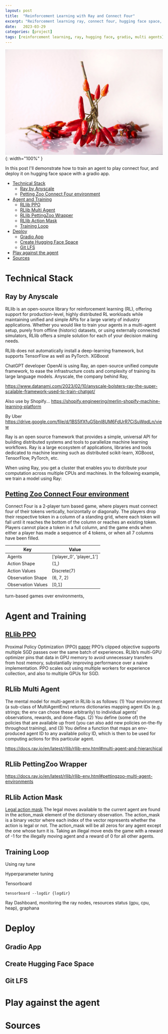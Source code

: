 ```yaml
---
layout: post
title:  "Reinforcement Learning with Ray and Connect Four"
excerpt: "Reiforcement learning ray, connect four, hugging face space, multi agents, torch, gradio"
date:   2023-03-29
categories: [project]
tags: [reinforcement learning, ray, hugging face, gradio, multi agents]
---
```


![Red Hot Peppers](/assets/2023-03-29/chili-g100503ee3_1280.jpg){: width="100%"  }

In this post I'll demonstrate how to train an agent to play connect four, and deploy it on hugging face space with a gradio app.

- [Technical Stack](#technical-stack)
  - [Ray by Anyscale](#ray-by-anyscale)
  - [Petting Zoo Connect Four environment](#petting-zoo-connect-four-environment)
- [Agent and Training](#agent-and-training)
  - [RLlib PPO](#rllib-ppo)
  - [RLlib Multi Agent](#rllib-multi-agent)
  - [RLlib PettingZoo Wrapper](#rllib-pettingzoo-wrapper)
  - [RLlib Action Mask](#rllib-action-mask)
  - [Training Loop](#training-loop)
- [Deploy](#deploy)
  - [Gradio App](#gradio-app)
  - [Create Hugging Face Space](#create-hugging-face-space)
  - [Git LFS](#git-lfs)
- [Play against the agent](#play-against-the-agent)
- [Sources](#sources)


# Technical Stack
## Ray by Anyscale
RLlib is an open-source library for reinforcement learning (RL), offering support for production-level, highly distributed RL workloads while maintaining unified and simple APIs for a large variety of industry applications. Whether you would like to train your agents in a multi-agent setup, purely from offline (historic) datasets, or using externally connected simulators, RLlib offers a simple solution for each of your decision making needs.

RLlib does not automatically install a deep-learning framework, but supports TensorFlow as well as PyTorch. XGBoost 

ChatGPT developer OpenAI is using Ray, an open-source unified compute framework, to ease the infrastructure costs and complexity of training its large language models. Anyscale, the company behind Ray, 

https://www.datanami.com/2023/02/10/anyscale-bolsters-ray-the-super-scalable-framework-used-to-train-chatgpt/

Also use by Shopify...
https://shopify.engineering/merlin-shopify-machine-learning-platform

By Uber
https://drive.google.com/file/d/1BS5lfXfuG5bnI8UM6FdUrR7CiSuWqdLn/view

Ray is an open source framework that provides a simple, universal API for building distributed systems and tools to parallelize machine learning workflows. Ray is a large ecosystem of applications, libraries and tools dedicated to machine learning such as distributed scikit-learn, XGBoost, TensorFlow, PyTorch, etc.

When using Ray, you get a cluster that enables you to distribute your computation across multiple CPUs and machines. In the following example, we train a model using Ray:

## [Petting Zoo Connect Four environment](https://pettingzoo.farama.org/environments/classic/connect_four/)

Connect Four is a 2-player turn based game, where players must connect four of their tokens vertically, horizontally or diagonally. The players drop their respective token in a column of a standing grid, where each token will fall until it reaches the bottom of the column or reaches an existing token. Players cannot place a token in a full column, and the game ends when either a player has made a sequence of 4 tokens, or when all 7 columns have been filled.

| Key | Value |
|--|--|
| Agents | ['player_0', 'player_1'] |
| Action Shape | (1,) |
| Action Values | Discrete(7) |
| Observation Shape | (6, 7, 2) |
| Observation Values | [0,1] |

turn-based games over environments, 

# Agent and Training
## [RLlib PPO](https://docs.ray.io/en/latest/rllib/rllib-algorithms.html#ppo)
Proximal Policy Optimization (PPO)
[paper](https://arxiv.org/abs/1707.06347) PPO’s clipped objective supports multiple SGD passes over the same batch of experiences. RLlib’s multi-GPU optimizer pins that data in GPU memory to avoid unnecessary transfers from host memory, substantially improving performance over a naive implementation. PPO scales out using multiple workers for experience collection, and also to multiple GPUs for SGD.

## RLlib Multi Agent
The mental model for multi-agent in RLlib is as follows: (1) Your environment (a sub-class of MultiAgentEnv) returns dictionaries mapping agent IDs (e.g. strings; the env can chose these arbitrarily) to individual agents’ observations, rewards, and done-flags. (2) You define (some of) the policies that are available up front (you can also add new policies on-the-fly throughout training), and (3) You define a function that maps an env-produced agent ID to any available policy ID, which is then to be used for computing actions for this particular agent.

https://docs.ray.io/en/latest/rllib/rllib-env.html#multi-agent-and-hierarchical

## RLlib PettingZoo Wrapper
https://docs.ray.io/en/latest/rllib/rllib-env.html#pettingzoo-multi-agent-environments

## RLlib Action Mask
[Legal action mask](https://pettingzoo.farama.org/environments/classic/connect_four/#legal-actions-mask)
The legal moves available to the current agent are found in the action_mask element of the dictionary observation. The action_mask is a binary vector where each index of the vector represents whether the action is legal or not. The action_mask will be all zeros for any agent except the one whose turn it is. Taking an illegal move ends the game with a reward of -1 for the illegally moving agent and a reward of 0 for all other agents.

## Training Loop
Using ray tune

Hyperparameter tuning

Tensorboard
```shell
tensorboard --logdir {logdir}
```

Ray Dashboard, monitoring the ray nodes, resources status (gpu, cpu, heap), graphana


# Deploy
## Gradio App

## Create Hugging Face Space

## Git LFS

# Play against the agent

<script	type="module" src="https://gradio.s3-us-west-2.amazonaws.com/3.23.0/gradio.js"></script>

<gradio-app src="https://clementbm-connectfour.hf.space"></gradio-app>

# Sources
